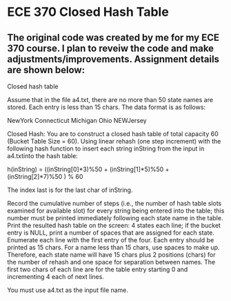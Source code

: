 # ECE 370 Closed Hash Table
The original code was created by me for my ECE 370 course. I plan to reveiw the code and make adjustments/improvements.
Assignment details are shown below:
----------------
Closed hash table
 
Assume that in the file a4.txt, there are no more than 50 state names are stored. Each entry is less than 15 chars. The data format is as follows:
 
NewYork
Connecticut
Michigan
Ohio
NEWJersey
 
Closed Hash: You are to construct a closed hash table of total capacity 60 (Bucket Table Size = 60).
Using linear rehash (one step increment) with the following hash function to insert each string inString from the input in a4.txtinto the hash table:
 
h(inString) = ((inString[0]*3)%50 + (inString[1]*5)%50 + (inString[2]*7)%50 ) % 60
 
The index last is for the last char of inString.
 
Record the cumulative number of steps (i.e., the number of hash table slots examined for available slot) for every string being entered into the table; this number must be printed immediately following each state name in the table. Print the resulted hash table on the screen: 4 states each line; if the bucket entry is NULL, print a number of spaces that are assigned for each state. Enumerate each line with the first entry of the four. Each entry should be printed as 15 chars. For a name less than 15 chars, use spaces to make up. Therefore, each state name will have 15 chars plus 2 positions (chars) for the number of rehash and one space for separation between names. The first two chars of each line are for the table entry starting 0 and incrementing 4 each of next lines.
 
You must use a4.txt as the input file name.
